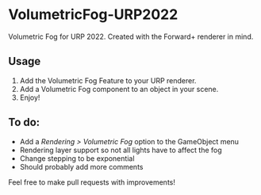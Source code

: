 # VolumetricFog-URP2022
Volumetric Fog for URP 2022. Created with the Forward+ renderer in mind.

## Usage

1. Add the Volumetric Fog Feature to your URP renderer.
2. Add a Volumetric Fog component to an object in your scene.
3. Enjoy!

## To do:

* Add a *Rendering > Volumetric Fog* option to the GameObject menu
* Rendering layer support so not all lights have to affect the fog
* Change stepping to be exponential
* Should probably add more comments

Feel free to make pull requests with improvements!
